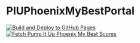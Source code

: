 # PIUPhoenixMyBestPortal

[![Build and Deploy to GitHub Pages](https://github.com/infhyroyage/PIUPhoenixMyBestPortal/actions/workflows/build-deploy-pages.yaml/badge.svg)](https://github.com/infhyroyage/PIUPhoenixMyBestPortal/actions/workflows/build-deploy-pages.yaml)
[![Fetch Pump It Up Phoenix My Best Scores](https://github.com/infhyroyage/PIUPhoenixMyBestPortal/actions/workflows/fetch-scores.yaml/badge.svg)](https://github.com/infhyroyage/PIUPhoenixMyBestPortal/actions/workflows/fetch-scores.yaml)
